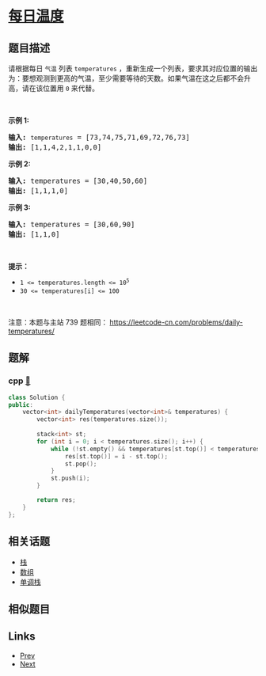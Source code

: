 
# [每日温度](https://leetcode-cn.com/problems/iIQa4I)

## 题目描述

<p>请根据每日 <code>气温</code> 列表 <code>temperatures</code>&nbsp;，重新生成一个列表，要求其对应位置的输出为：要想观测到更高的气温，至少需要等待的天数。如果气温在这之后都不会升高，请在该位置用&nbsp;<code>0</code> 来代替。</p>

<p>&nbsp;</p>

<p><strong>示例 1:</strong></p>

<pre>
<strong>输入:</strong> <code>temperatures</code> = [73,74,75,71,69,72,76,73]
<strong>输出:</strong>&nbsp;[1,1,4,2,1,1,0,0]
</pre>

<p><strong>示例 2:</strong></p>

<pre>
<strong>输入:</strong> temperatures = [30,40,50,60]
<strong>输出:</strong>&nbsp;[1,1,1,0]
</pre>

<p><strong>示例 3:</strong></p>

<pre>
<strong>输入:</strong> temperatures = [30,60,90]
<strong>输出: </strong>[1,1,0]</pre>

<p>&nbsp;</p>

<p><strong>提示：</strong></p>

<ul>
	<li><code>1 &lt;=&nbsp;temperatures.length &lt;= 10<sup>5</sup></code></li>
	<li><code>30 &lt;=&nbsp;temperatures[i]&nbsp;&lt;= 100</code></li>
</ul>

<p>&nbsp;</p>

<p><meta charset="UTF-8" />注意：本题与主站 739&nbsp;题相同：&nbsp;<a href="https://leetcode-cn.com/problems/daily-temperatures/">https://leetcode-cn.com/problems/daily-temperatures/</a></p>


## 题解

### cpp [🔗](iIQa4I.cpp) 
```cpp
class Solution {
public:
    vector<int> dailyTemperatures(vector<int>& temperatures) {
        vector<int> res(temperatures.size());
        
        stack<int> st;
        for (int i = 0; i < temperatures.size(); i++) {
            while (!st.empty() && temperatures[st.top()] < temperatures[i]) {
                res[st.top()] = i - st.top();
                st.pop();
            }
            st.push(i);
        }

        return res;
    }
};
```


## 相关话题

- [栈](https://leetcode-cn.com/tag/stack) 
- [数组](https://leetcode-cn.com/tag/array) 
- [单调栈](https://leetcode-cn.com/tag/monotonic-stack) 


## 相似题目



## Links

- [Prev](../aMhZSa/README.md) 
- [Next](../opLdQZ/README.md) 

